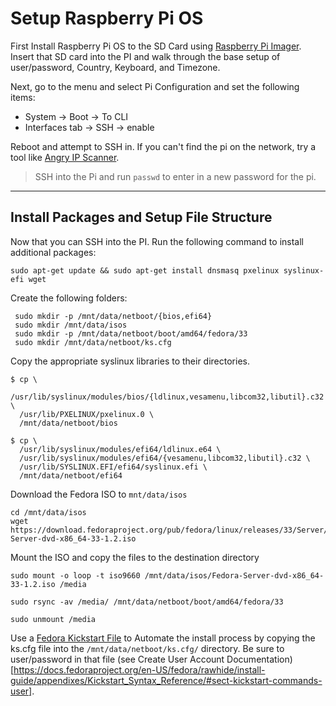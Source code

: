 # Setup Raspberry Pi OS

First Install Raspberry Pi OS to the SD Card using [Raspberry Pi Imager](https://www.raspberrypi.org/software/). Insert that SD card into the PI and walk through the base setup of user/password, Country, Keyboard, and Timezone. 

Next, go to the menu and select Pi Configuration and set the following items: 
- System -> Boot  -> To CLI
- Interfaces tab -> SSH -> enable

Reboot and attempt to SSH in. If you can't find the pi on the network, try a tool like [Angry IP Scanner](https://angryip.org/).

> SSH into the Pi and run `passwd` to enter in a new password for the pi. 

---

## Install Packages and Setup File Structure

Now that you can SSH into the PI. Run the following command to install additional packages:

```shell 
sudo apt-get update && sudo apt-get install dnsmasq pxelinux syslinux-efi wget
```

Create the following folders: 

```shell
 sudo mkdir -p /mnt/data/netboot/{bios,efi64}
 sudo mkdir /mnt/data/isos
 sudo mkdir -p /mnt/data/netboot/boot/amd64/fedora/33
 sudo mkdir /mnt/data/netboot/ks.cfg
```

Copy the appropriate syslinux libraries to their directories. 
```shell
$ cp \
  /usr/lib/syslinux/modules/bios/{ldlinux,vesamenu,libcom32,libutil}.c32 \
  /usr/lib/PXELINUX/pxelinux.0 \
  /mnt/data/netboot/bios

$ cp \
  /usr/lib/syslinux/modules/efi64/ldlinux.e64 \
  /usr/lib/syslinux/modules/efi64/{vesamenu,libcom32,libutil}.c32 \
  /usr/lib/SYSLINUX.EFI/efi64/syslinux.efi \
  /mnt/data/netboot/efi64
```

Download the Fedora ISO to `mnt/data/isos`
```shell
cd /mnt/data/isos
wget https://download.fedoraproject.org/pub/fedora/linux/releases/33/Server/x86_64/iso/Fedora-Server-dvd-x86_64-33-1.2.iso
```

Mount the ISO and copy the files to the destination directory
```shell
sudo mount -o loop -t iso9660 /mnt/data/isos/Fedora-Server-dvd-x86_64-33-1.2.iso /media

sudo rsync -av /media/ /mnt/data/netboot/boot/amd64/fedora/33

sudo unmount /media
```


Use a [Fedora Kickstart File](https://docs.fedoraproject.org/en-US/fedora/rawhide/install-guide/advanced/Kickstart_Installations/) to Automate the install process by copying the ks.cfg file into the `/mnt/data/netboot/ks.cfg/` directory. Be sure to user/password in that file (see Create User Account Documentation)[https://docs.fedoraproject.org/en-US/fedora/rawhide/install-guide/appendixes/Kickstart_Syntax_Reference/#sect-kickstart-commands-user].
